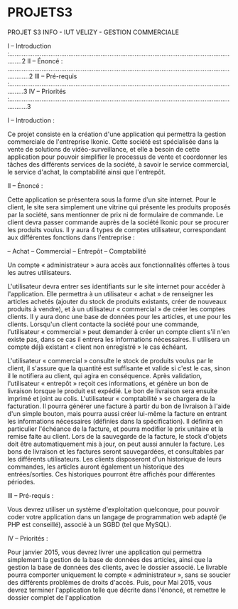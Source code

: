 PROJETS3
========

PROJET S3 INFO - IUT VELIZY - GESTION COMMERCIALE

I – Introduction :...................................................................................................................................2
II – Énoncé : ........................................................................................................................................2
III – Pré-requis :....................................................................................................................................3
IV – Priorités :......................................................................................................................................3

I – Introduction :

Ce projet consiste en la création d'une application qui permettra la gestion commerciale de
l'entreprise Ikonic. Cette société est spécialisée dans la vente de solutions de vidéo-surveillance, et
elle a besoin de cette application pour pouvoir simplifier le processus de vente et coordonner les
tâches des différents services de la société, à savoir le service commercial, le service d'achat, la
comptabilité ainsi que l'entrepôt.

II – Énoncé :

Cette application se présentera sous la forme d'un site internet. Pour le client, le site sera
simplement une vitrine qui présente les produits proposés par la société, sans mentionner de prix ni
de formulaire de commande. Le client devra passer commande auprès de la société Ikonic pour se
procurer les produits voulus.
Il y aura 4 types de comptes utilisateur, correspondant aux différentes fonctions dans l'entreprise :

– Achat
– Commercial
– Entrepôt
– Comptabilité

Un compte « administrateur » aura accès aux fonctionnalités offertes à tous les autres utilisateurs.

L'utilisateur devra entrer ses identifiants sur le site internet pour accéder à l'application.
Elle permettra à un utilisateur « achat » de renseigner les articles achetés (ajouter du stock de
produits existants, créer de nouveaux produits à vendre), et à un utilisateur « commercial » de créer
les comptes clients. Il y aura donc une base de données pour les articles, et une pour les clients.
Lorsqu'un client contacte la société pour une commande, l'utilisateur « commercial » peut demander
à créer un compte client s'il n'en existe pas, dans ce cas il entrera les informations nécessaires. Il
utilisera un compte déjà existant « client non enregistré » le cas échéant.

L'utilisateur « commercial » consulte le stock de produits voulus par le client, il s'assure que la
quantité est suffisante et valide si c'est le cas, sinon il le notifiera au client, qui agira en
conséquence.
Après validation, l'utilisateur « entrepôt » reçoit ces informations, et génère un bon de livraison
lorsque le produit est expédié. Le bon de livraison sera ensuite imprimé et joint au colis.
L'utilisateur « comptabilité » se chargera de la facturation. Il pourra générer une facture à partir du
bon de livraison à l'aide d'un simple bouton, mais pourra aussi créer lui-même la facture en entrant
les informations nécessaires (définies dans la spécification). Il définira en particulier l'échéance de
la facture, et pourra modifier le prix unitaire et la remise faite au client.
Lors de la sauvegarde de la facture, le stock d'objets doit être automatiquement mis à jour, on peut
aussi annuler la facture.
Les bons de livraison et les factures seront sauvegardées, et consultables par les différents
utilisateurs.
Les clients disposeront d'un historique de leurs commandes, les articles auront également un
historique des entrées/sorties. Ces historiques pourront être affichés pour différentes périodes.

III – Pré-requis :

Vous devrez utiliser un système d'exploitation quelconque, pour pouvoir coder votre application
dans un langage de programmation web adapté (le PHP est conseillé), associé à un SGBD (tel que
MySQL).

IV – Priorités :

Pour janvier 2015, vous devrez livrer une application qui permettra simplement la gestion de la base
de données des articles, ainsi que la gestion la base de données des clients, avec le dossier associé.
Le livrable pourra comporter uniquement le compte « administrateur », sans se soucier des
différents problèmes de droits d'accès.
Puis, pour Mai 2015, vous devrez terminer l'application telle que décrite dans l'énoncé, et remettre
le dossier complet de l'application
